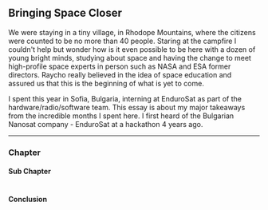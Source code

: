 ## Bringing Space Closer

We were staying in a tiny village, in Rhodope Mountains, where the citizens were counted to be no more than 40 people.
Staring at the campfire I couldn't help but wonder how is it even possible to be here with a dozen of young bright minds, studying about space and having the change to meet high-profile space experts in person such as NASA and ESA former directors.
Raycho really believed in the idea of space education and assured us that this is the beginning of what is yet to come.

I spent this year in Sofia, Bulgaria, interning at EnduroSat as part of the hardware/radio/software team. This essay is about my major takeaways from the incredible months I spent here. I first heard of the Bulgarian Nanosat company - EnduroSat at a hackathon 4 years ago. 

---

### Chapter

#### Sub Chapter

```

```

#### Conclusion


